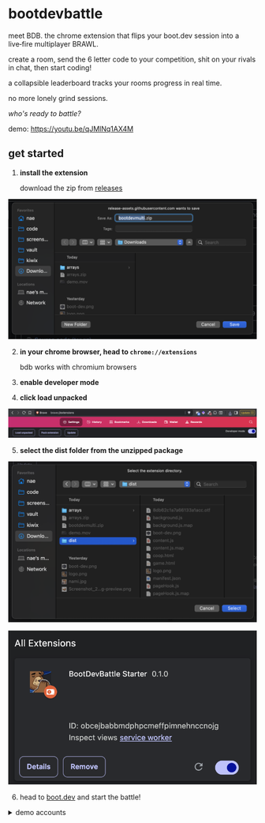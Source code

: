 # bootdevbattle 
meet BDB. the chrome extension that flips your boot.dev session into a live‑fire multiplayer BRAWL.

create a room, send the 6 letter code to your competition, shit on your rivals in chat, then start coding! 

a collapsible leaderboard tracks your rooms progress in real time.

no more lonely grind sessions. 

*who's ready to battle?*

demo:  https://youtu.be/qJMlNq1AX4M

## get started
1. **install the extension**

    download the zip from [releases](https://github.com/Eqedos/BootDevMulti/releases)

![download](readme-images/download.png)

2. **in your chrome browser, head to `chrome://extensions`**

    bdb works with chromium browsers

3. **enable developer mode**

4. **click load unpacked**

![developer mode and load unpacked](readme-images/developermode-loadunpacked.png)

5. **select the dist folder from the unzipped package**

![select dist folder](readme-images/dist.png)

![extension loaded](readme-images/extension.png)

6. head to [boot.dev](https://boot.dev) and start the battle!

<details>
<summary>demo accounts</summary>

**emails:**
- example@example.com
- example2@example.com  
- example3@example.com
- example4@example.com

**password (copy to reveal):**
<span style="background-color: black; color: black;">12345</span>

please don't abuse these 😊

</details>